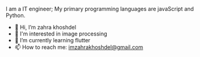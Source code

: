I am a IT engineer;
My primary programming languages are javaScript and Python.

- 👋 Hi, I’m zahra khoshdel
- 👀 I'm interested in image processing
- 🌱 I’m currently learning flutter
- 📫 How to reach me: imzahrakhoshdel@gmail.com

<!---
zahrakhoshdel/zahrakhoshdel is a ✨ special ✨ repository because its `README.md` (this file) appears on your GitHub profile.
You can click the Preview link to take a look at your changes.
--->
